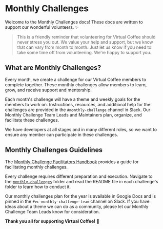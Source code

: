 # Monthly Challenges

Welcome to the Monthly Challenges docs! These docs are written to support our wonderful volunteers. ✨

> This is a friendly reminder that volunteering for Virtual Coffee should never stress you out. We value your help and support, but we know that can vary from month to month. Just let us know if you need to take some time off from volunteering. We're happy to support you.

## What are Monthly Challenges?

Every month, we create a challenge for our Virtual Coffee members to complete together. These monthly challenges allow members to learn, grow, and receive support and mentorship.

Each month's challenge will have a theme and weekly goals for the members to work on. Instructions, resources, and additional help for the challenges are provided in the `#monthly-challenge` channel in Slack. Our Monthly Challenge Team Leads and Maintainers plan, organize, and facilitate these challenges.

We have developers at all stages and in many different roles, so we want to ensure any member can participate in these challenges.

## Monthly Challenges Guidelines

The [Monthly Challenge Facilitators Handbook](./facilitators-docs.md) provides a guide for facilitating monthly challenges.

Every challenge requires different preparation and execution. Navigate to the [`monthly-challenges`](../monthly-challenges/) folder and read the README file in each challenge's folder to learn how to conduct it.

Our monthly challenges plan for the year is available in Google Docs and is pinned in the `#vc-monthly-challenge-team` channel on Slack. If you have ideas about a theme we can do as a community, please let our Monthly Challenge Team Leads know for consideration.

**Thank you all for supporting Virtual Coffee!** 💖